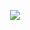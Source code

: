 <p align="center">
  <img src="https://github-readme-stats.vercel.app/api?username=nodauf&show_icons=true&count_private=true&theme=darcula&include_all_commits=true">
</p>
